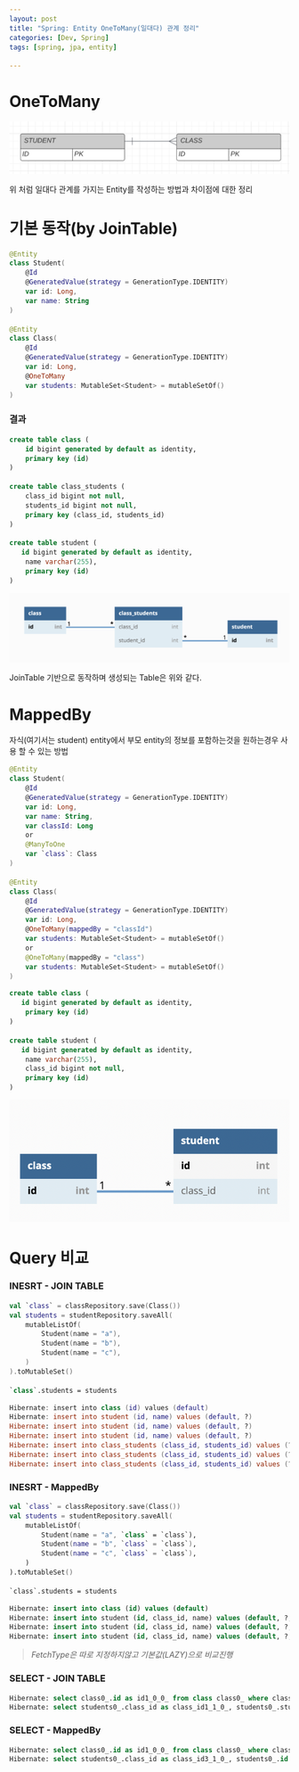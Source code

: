 ```yaml
---
layout: post
title: "Spring: Entity OneToMany(일대다) 관계 정리"
categories: [Dev, Spring]
tags: [spring, jpa, entity]

---
```


# OneToMany

![relation](/assets/img/220702-1-1.png)

위 처럼 일대다 관계를 가지는 Entity를 작성하는 방법과 차이점에 대한 정리

# 기본 동작(by JoinTable)

```kotlin
@Entity
class Student(
    @Id
    @GeneratedValue(strategy = GenerationType.IDENTITY)
    var id: Long,
    var name: String
)

@Entity
class Class(
    @Id
    @GeneratedValue(strategy = GenerationType.IDENTITY)
    var id: Long,
    @OneToMany
    var students: MutableSet<Student> = mutableSetOf()
)
```

### 결과

```sql
create table class (
    id bigint generated by default as identity,
    primary key (id)
)

create table class_students (
    class_id bigint not null,
    students_id bigint not null,
    primary key (class_id, students_id)
)

create table student (
   id bigint generated by default as identity,
    name varchar(255),
    primary key (id)
)
```

![join-table](/assets/img/220702-1-2.png)

JoinTable 기반으로 동작하며 생성되는 Table은 위와 같다.

# MappedBy

자식(여기서는 student) entity에서 부모 entity의 정보를 포함하는것을 원하는경우 사용 할 수 있는 방법

```kotlin
@Entity
class Student(
    @Id
    @GeneratedValue(strategy = GenerationType.IDENTITY)
    var id: Long,
    var name: String,
    var classId: Long
    or
    @ManyToOne
    var `class`: Class
)

@Entity
class Class(
    @Id
    @GeneratedValue(strategy = GenerationType.IDENTITY)
    var id: Long,
    @OneToMany(mappedBy = "classId")
    var students: MutableSet<Student> = mutableSetOf()
    or
    @OneToMany(mappedBy = "class")
    var students: MutableSet<Student> = mutableSetOf()
)
```

```sql
create table class (
   id bigint generated by default as identity,
    primary key (id)
)

create table student (
   id bigint generated by default as identity,
    name varchar(255),
    class_id bigint not null,
    primary key (id)
)
```

![mapped-by](/assets/img/220702-1-3.png)

# Query 비교

### INESRT - JOIN TABLE

```kotlin
val `class` = classRepository.save(Class())
val students = studentRepository.saveAll(
    mutableListOf(
        Student(name = "a"),
        Student(name = "b"),
        Student(name = "c"),
    )
).toMutableSet()

`class`.students = students
```

```kotlin
Hibernate: insert into class (id) values (default)
Hibernate: insert into student (id, name) values (default, ?)
Hibernate: insert into student (id, name) values (default, ?)
Hibernate: insert into student (id, name) values (default, ?)
Hibernate: insert into class_students (class_id, students_id) values (?, ?)
Hibernate: insert into class_students (class_id, students_id) values (?, ?)
Hibernate: insert into class_students (class_id, students_id) values (?, ?)
```

### INESRT - MappedBy

```kotlin
val `class` = classRepository.save(Class())
val students = studentRepository.saveAll(
    mutableListOf(
        Student(name = "a", `class` = `class`),
        Student(name = "b", `class` = `class`),
        Student(name = "c", `class` = `class`),
    )
).toMutableSet()

`class`.students = students
```

```sql
Hibernate: insert into class (id) values (default)
Hibernate: insert into student (id, class_id, name) values (default, ?, ?)
Hibernate: insert into student (id, class_id, name) values (default, ?, ?)
Hibernate: insert into student (id, class_id, name) values (default, ?, ?)
```

> *FetchType은 따로 지정하지않고 기본값(LAZY)으로 비교진행*
>

### SELECT - JOIN TABLE

```sql
Hibernate: select class0_.id as id1_0_0_ from class class0_ where class0_.id=?
Hibernate: select students0_.class_id as class_id1_1_0_, students0_.students_id as students2_1_0_, student1_.id as id1_2_1_, student1_.name as name2_2_1_ from class_students students0_ inner join student student1_ on students0_.students_id=student1_.id where students0_.class_id=?
```

### SELECT - MappedBy

```sql
Hibernate: select class0_.id as id1_0_0_ from class class0_ where class0_.id=?
Hibernate: select students0_.class_id as class_id3_1_0_, students0_.id as id1_1_0_, students0_.id as id1_1_1_, students0_.class_id as class_id3_1_1_, students0_.name as name2_1_1_ from student students0_ where students0_.class_id=?
```
